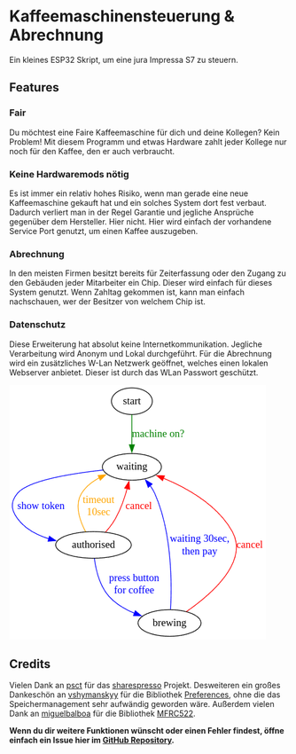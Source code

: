 # Kaffeemaschinensteuerung & Abrechnung

Ein kleines ESP32 Skript, um eine jura Impressa S7 zu steuern.

## Features 
### Fair 
Du möchtest eine Faire Kaffeemaschine für dich und deine Kollegen? Kein Problem! Mit diesem Programm und etwas Hardware zahlt jeder Kollege nur noch für den Kaffee, den er auch verbraucht.

### Keine Hardwaremods nötig
Es ist immer ein relativ hohes Risiko, wenn man gerade eine neue Kaffeemaschine gekauft hat und ein solches System dort fest verbaut. Dadurch verliert man in der Regel Garantie und jegliche Ansprüche gegenüber dem Hersteller.
Hier nicht. Hier wird einfach der vorhandene Service Port genutzt, um einen Kaffee auszugeben.

### Abrechnung 
In den meisten Firmen besitzt bereits für Zeiterfassung oder den Zugang zu den Gebäuden jeder Mitarbeiter ein Chip. Dieser wird einfach für dieses System genutzt. 
Wenn Zahltag gekommen ist, kann man einfach nachschauen, wer der Besitzer von welchem Chip ist.

### Datenschutz 
Diese Erweiterung hat absolut keine Internetkommunikation.
Jegliche Verarbeitung wird Anonym und Lokal durchgeführt. Für die Abrechnung wird ein zusätzliches W-Lan Netzwerk geöffnet, welches einen lokalen Webserver anbietet. Dieser ist durch das WLan Passwort geschützt. 

![Visuelle Repräsentation im Style einer FSM](media/graph.png)

## Credits 
Vielen Dank an [psct](https://github.com/psct) für das [sharespresso](https://github.com/psct/sharespresso) Projekt. Desweiteren ein großes Dankeschön an [vshymanskyy](https://github.com/vshymanskyy/) für die Bibliothek [Preferences](https://github.com/vshymanskyy/Preferences), ohne die das Speichermanagement sehr aufwändig geworden wäre. Außerdem vielen Dank an [miguelbalboa](https://github.com/miguelbalboa/) für die Bibliothek [MFRC522](https://github.com/miguelbalboa/rfid/).

**Wenn du dir weitere Funktionen wünscht oder einen Fehler findest, öffne einfach ein Issue hier im [GitHub Repository](https://github.com/Cam42_exe/BOGY_Kaffeemaschine/issues).**

